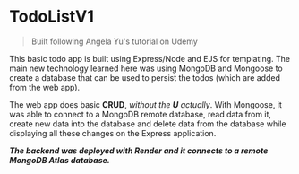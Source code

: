# TodoListV1

>  Built following Angela Yu's tutorial on Udemy

This basic todo app is built using Express/Node and EJS for templating. The main new technology learned here was using MongoDB and Mongoose to create a database that can be used to persist the todos (which are added from the web app).

The web app does basic **CRUD**, _without the **U** actually_. With Mongoose, it was able to connect to a MongoDB remote database, read data from it, create new data into the database and delete data from the database while displaying all these changes on the Express application.


***The backend was deployed with Render and it connects to a remote MongoDB Atlas database.***
